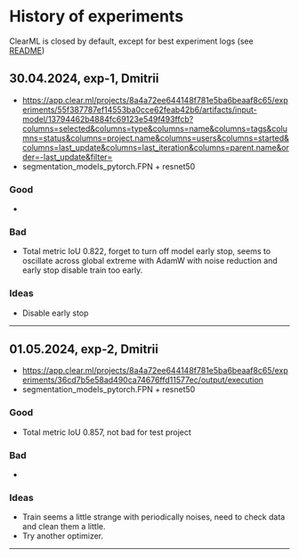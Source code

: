# History of experiments

ClearML is closed by default, except for best experiment logs (see [README](README.md))


## 30.04.2024, exp-1, Dmitrii

- https://app.clear.ml/projects/8a4a72ee644148f781e5ba6beaaf8c65/experiments/55f387787ef14553ba0cce62feab42b6/artifacts/input-model/13794462b4884fc69123e549f493ffcb?columns=selected&columns=type&columns=name&columns=tags&columns=status&columns=project.name&columns=users&columns=started&columns=last_update&columns=last_iteration&columns=parent.name&order=-last_update&filter=
- segmentation_models_pytorch.FPN + resnet50

### Good
- 

### Bad
- Total metric IoU 0.822, forget to turn off model early stop, seems to oscillate across global extreme with AdamW with
  noise reduction and early stop disable train too early.

### Ideas
- Disable early stop

---


## 01.05.2024, exp-2, Dmitrii

- https://app.clear.ml/projects/8a4a72ee644148f781e5ba6beaaf8c65/experiments/36cd7b5e58ad490ca74676ffd11577ec/output/execution
- segmentation_models_pytorch.FPN + resnet50

### Good
- Total metric IoU 0.857, not bad for test project

### Bad
- 

### Ideas
- Train seems a little strange with periodically noises, need to check data and clean them a little.
- Try another optimizer.

---
